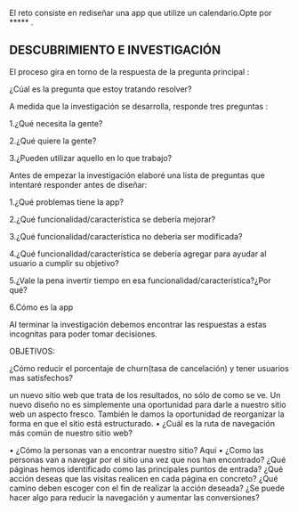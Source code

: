 El reto consiste en rediseñar una app que utilize un calendario.Opte por ***** .

## DESCUBRIMIENTO E INVESTIGACIÓN

El proceso gira en torno de la respuesta de la pregunta principal :

¿Cúal es la pregunta que estoy tratando resolver?

A medida que la investigación se desarrolla, responde tres preguntas :

1.¿Qué necesita la gente?

2.¿Qué quiere la gente?

3.¿Pueden utilizar aquello en lo que trabajo?


Antes de empezar la investigación elaboré una lista de preguntas que intentaré responder antes de diseñar:

1.¿Qué problemas tiene la app?

2.¿Qué funcionalidad/característica se debería mejorar?

3.¿Qué funcionalidad/característica no deberia ser modificada?

4.¿Qué funcionalidad/característica se debería agregar para ayudar al usuario a cumplir su objetivo?

5.¿Vale la pena invertir tiempo en esa funcionalidad/característica?¿Por qué?

6.Cómo es la app

Al terminar la investigación debemos encontrar las respuestas a estas incognitas para poder tomar decisiones.

OBJETIVOS:

¿Cómo reducir el porcentaje de churn(tasa de cancelación) y tener usuarios mas satisfechos?

un nuevo sitio web que trata de los resultados, no sólo de como se ve.
Un nuevo diseño no es simplemente una oportunidad para darle a nuestro sitio web un aspecto fresco. También le damos la oportunidad de reorganizar la forma en que el sitio está estructurado.
•	¿Cuál es la ruta de navegación más común de nuestro sitio web?

•	¿Cómo la personas van a encontrar nuestro sitio? Aquí 
•	¿Como las personas van a navegar por el sitio una vez que nos han encontrado? ¿Qué páginas hemos identificado como las principales puntos de entrada? ¿Qué acción deseas que las visitas realicen en cada página en concreto? ¿Qué camino deben escoger con el fin de realizar la acción deseada? ¿Se puede hacer algo para reducir la navegación y aumentar las conversiones? 